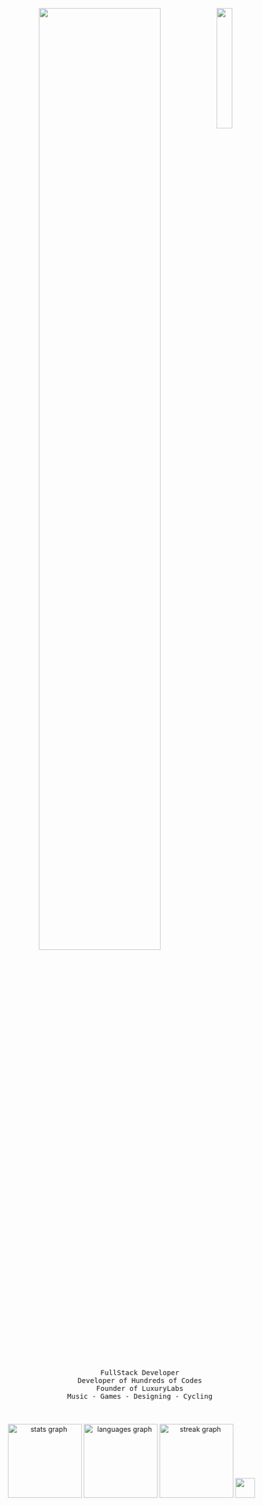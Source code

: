 <div align="center">
<img src=https://cdn.discordapp.com/attachments/1008781284664942643/1180529708987854928/928313.jpg?ex=657dc0f7&is=656b4bf7&hm=f3009bf02d85edd476b19ce3e20e4c4955d79acaeb05ceef714384448612a8f4&" width="25%" align="right" />
<img src="https://readme-typing-svg.demolab.com?font=Inconsolata&weight=500&size=50&duration=4000&pause=300&color=ff66ab&center=true&vCenter=true&multiline=true&repeat=false&random=false&width=1300&height=140&lines=Greetings+humans;I'm+Aurora%2C+a+tech+nerd+and+genshin+impact+addict+%E2%9C%A9" width="70%" />
<br><br>
<pre>
    FullStack Developer
    Developer of Hundreds of Codes
    Founder of LuxuryLabs
    Music - Games - Designing - Cycling
</pre>
<br><br>
    


</div>

<div align="center">
<img src="https://github-readme-stats.vercel.app/api?username=EternalLuxury&show_icons=true&theme=radical" height="150" alt="stats graph"  />
<img src="https://github-readme-stats.vercel.app/api/top-langs/?username=EternalLuxury&hide_progress=false&theme=radical" height="150" alt="languages graph"  />
<img src="https://streak-stats.demolab.com?user=EternalLuxury&locale=en&mode=daily&theme=rose_pine&hide_border=true&border_radius=5&order=3" height="150" alt="streak graph"  />
<img src="https://cdn.discordapp.com/attachments/1008781284664942643/1180530531541192756/download__77_-removebg-preview.v1.png?ex=657dc1bb&is=656b4cbb&hm=ffe4e2472d1914ba106fda99baffea7db7e90df92afef1256658aa12cb73c5c3&" height="40" />
</div>

